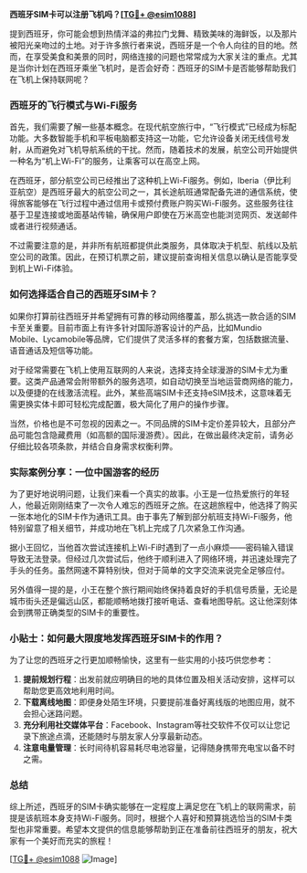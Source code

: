 **西班牙SIM卡可以注册飞机吗？[[TG💪+ @esim1088](https://t.me/s/esim1088)]**

提到西班牙，你可能会想到热情洋溢的弗拉门戈舞、精致美味的海鲜饭，以及那片被阳光亲吻过的土地。对于许多旅行者来说，西班牙是一个令人向往的目的地。然而，在享受美食和美景的同时，网络连接的问题也常常成为大家关注的重点。尤其是当你计划在西班牙乘坐飞机时，是否会好奇：西班牙的SIM卡是否能够帮助我们在飞机上保持联网呢？

### 西班牙的飞行模式与Wi-Fi服务

首先，我们需要了解一些基本概念。在现代航空旅行中，“飞行模式”已经成为标配功能。大多数智能手机和平板电脑都支持这一功能，它允许设备关闭无线信号发射，从而避免对飞机导航系统的干扰。然而，随着技术的发展，航空公司开始提供一种名为“机上Wi-Fi”的服务，让乘客可以在高空上网。

在西班牙，部分航空公司已经推出了这种机上Wi-Fi服务。例如，Iberia（伊比利亚航空）是西班牙最大的航空公司之一，其长途航班通常配备先进的通信系统，使得旅客能够在飞行过程中通过信用卡或预付费账户购买Wi-Fi服务。这些服务往往基于卫星连接或地面基站传输，确保用户即使在万米高空也能浏览网页、发送邮件或者进行视频通话。

不过需要注意的是，并非所有航班都提供此类服务，具体取决于机型、航线以及航空公司的政策。因此，在预订机票之前，建议提前查询相关信息以确认是否能享受到机上Wi-Fi体验。

### 如何选择适合自己的西班牙SIM卡？

如果你打算前往西班牙并希望拥有可靠的移动网络覆盖，那么挑选一款合适的SIM卡至关重要。目前市面上有许多针对国际游客设计的产品，比如Mundio Mobile、Lycamobile等品牌，它们提供了灵活多样的套餐方案，包括数据流量、语音通话及短信等功能。

对于经常需要在飞机上使用互联网的人来说，选择支持全球漫游的SIM卡尤为重要。这类产品通常会附带额外的服务选项，如自动切换至当地运营商网络的能力，以及便捷的在线激活流程。此外，某些高端SIM卡还支持eSIM技术，这意味着无需更换实体卡即可轻松完成配置，极大简化了用户的操作步骤。

当然，价格也是不可忽视的因素之一。不同品牌的SIM卡定价差异较大，且部分产品可能包含隐藏费用（如高额的国际漫游费）。因此，在做出最终决定前，请务必仔细比较各项条款，并结合自身需求权衡利弊。

### 实际案例分享：一位中国游客的经历

为了更好地说明问题，让我们来看一个真实的故事。小王是一位热爱旅行的年轻人，他最近刚刚结束了一次令人难忘的西班牙之旅。在这趟旅程中，他选择了购买一张本地化的SIM卡作为通讯工具。由于事先了解到部分航班支持Wi-Fi服务，他特别留意了相关细节，并成功地在飞机上完成了几次紧急工作沟通。

据小王回忆，当他首次尝试连接机上Wi-Fi时遇到了一点小麻烦——密码输入错误导致无法登录。但经过几次尝试后，他终于顺利进入了网络环境，并迅速处理完了手头的任务。虽然网速不算特别快，但对于简单的文字交流来说完全足够应付。

另外值得一提的是，小王在整个旅行期间始终保持着良好的手机信号质量，无论是城市街头还是偏远山区，都能顺畅地拨打接听电话、查看地图导航。这让他深刻体会到携带正确类型的SIM卡的重要性。

### 小贴士：如何最大限度地发挥西班牙SIM卡的作用？

为了让您的西班牙之行更加顺畅愉快，这里有一些实用的小技巧供您参考：

1. **提前规划行程**：出发前就应明确目的地的具体位置及相关活动安排，这样可以帮助您更高效地利用时间。
2. **下载离线地图**：即便身处陌生环境，只要提前准备好离线版的地图应用，就不会担心迷路问题。
3. **充分利用社交媒体平台**：Facebook、Instagram等社交软件不仅可以让您记录下旅途点滴，还能随时与朋友家人分享最新动态。
4. **注意电量管理**：长时间待机容易耗尽电池容量，记得随身携带充电宝以备不时之需。

### 总结

综上所述，西班牙的SIM卡确实能够在一定程度上满足您在飞机上的联网需求，前提是该航班本身支持Wi-Fi服务。同时，根据个人喜好和预算挑选恰当的SIM卡类型也非常重要。希望本文提供的信息能够帮助到正在准备前往西班牙的朋友，祝大家有一个美好而充实的旅程！

[[TG💪+ @esim1088](https://t.me/s/esim1088) ![Image](https://i.postimg.cc/4NQfJmqS/Snipaste-2025-05-13-00-14-12.png)]